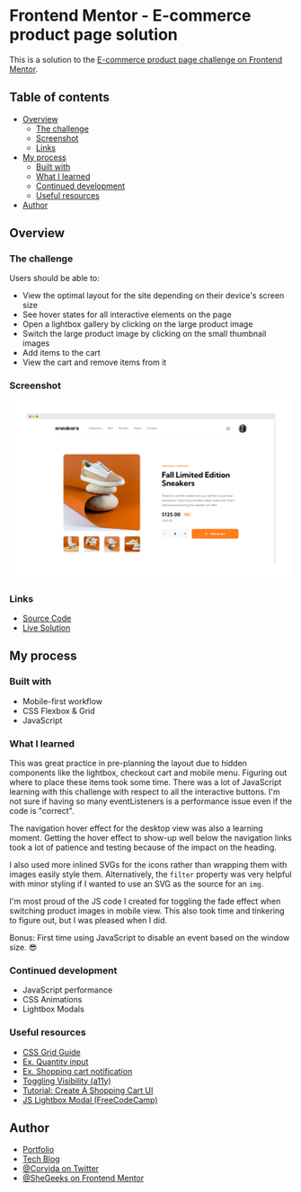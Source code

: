 # Frontend Mentor - E-commerce product page solution

This is a solution to the [E-commerce product page challenge on Frontend Mentor](https://www.frontendmentor.io/challenges/ecommerce-product-page-UPsZ9MJp6).

## Table of contents

- [Overview](#overview)
  - [The challenge](#the-challenge)
  - [Screenshot](#screenshot)
  - [Links](#links)
- [My process](#my-process)
  - [Built with](#built-with)
  - [What I learned](#what-i-learned)
  - [Continued development](#continued-development)
  - [Useful resources](#useful-resources)
- [Author](#author)

## Overview

### The challenge

Users should be able to:

- View the optimal layout for the site depending on their device's screen size
- See hover states for all interactive elements on the page
- Open a lightbox gallery by clicking on the large product image
- Switch the large product image by clicking on the small thumbnail images
- Add items to the cart
- View the cart and remove items from it

### Screenshot

![Desktop screenshot](./desktop-ss.png)

### Links

- [Source Code](https://github.com/SheGeeks/Frontend-Mentor-Projects/tree/Frontend-Mentor-Projects/ecommerce-product-page)
- [Live Solution](https://shegeeks.github.io/Frontend-Mentor-Projects/ecommerce-product-page/)

## My process

### Built with

- Mobile-first workflow
- CSS Flexbox & Grid
- JavaScript

### What I learned

This was great practice in pre-planning the layout due to hidden components like the lightbox, checkout cart and mobile menu. Figuring out where to place these items took some time. There was a lot of JavaScript learning with this challenge with respect to all the interactive buttons. I'm not sure if having so many eventListeners is a performance issue even if the code is "correct".

The navigation hover effect for the desktop view was also a learning moment. Getting the hover effect to show-up well below the navigation links took a lot of patience and testing because of the impact on the heading.

I also used more inlined SVGs for the icons rather than wrapping them with images easily style them. Alternatively, the `filter` property was very helpful with minor styling if I wanted to use an SVG as the source for an `img`.

I'm most proud of the JS code I created for toggling the fade effect when switching product images in mobile view. This also took time and tinkering to figure out, but I was pleased when I did.

Bonus: First time using JavaScript to disable an event based on the window size. 😎

### Continued development

- JavaScript performance
- CSS Animations
- Lightbox Modals

### Useful resources

- [CSS Grid Guide](https://css-tricks.com/snippets/css/complete-guide-grid/)
- [Ex. Quantity input](https://www.cssscript.com/demo/number-spinner-quantity-input/)
- [Ex. Shopping cart notification](https://codepen.io/hughker/pen/PzZOQP)
- [Toggling Visibility (a11y)](https://css-tricks.com/snippets/css/toggle-visibility-when-hiding-elements/)
- [Tutorial: Create A Shopping Cart UI](https://uxplanet.org/how-to-create-a-shopping-cart-ui-using-html-css-e5db3cd55aa0)
- [JS Lightbox Modal (FreeCodeCamp)](https://codepen.io/rdev-rocks/pen/KXNzvo)

## Author

- [Portfolio](https://corvida.netlify.app/)
- [Tech Blog](https://shegeeks.net)
- [@Corvida on Twitter](https://www.twitter.com/corvida)
- [@SheGeeks on Frontend Mentor](https://www.frontendmentor.io/profile/shegeeks)
